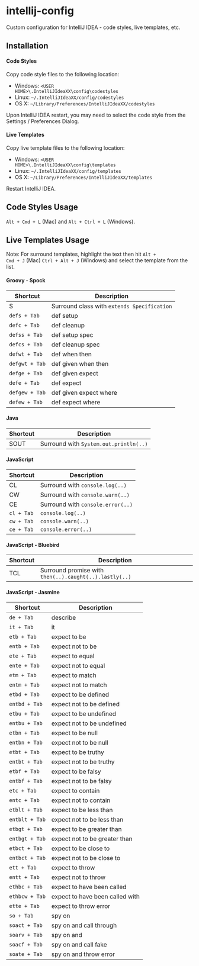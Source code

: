 intellij-config
===============

Custom configuration for IntelliJ IDEA - code styles, live templates, etc.

Installation
--------------

#### Code Styles

Copy code style files to the following location:

* Windows: <code>&lt;USER HOME&gt;\\.IntelliJIdeaXX\config\codestyles</code>
* Linux: <code>~/.IntelliJIdeaXX/config/codestyles</code>
* OS X: <code>~/Library/Preferences/IntelliJIdeaXX/codestyles</code>

Upon IntelliJ IDEA restart, you may need to select the code style from the Settings / Preferences Dialog.

#### Live Templates

Copy live template files to the following location:

* Windows: <code>&lt;USER HOME&gt;\\.IntelliJIdeaXX\config\templates</code>
* Linux: <code>~/.IntelliJIdeaXX/config/templates</code>
* OS X: <code>~/Library/Preferences/IntelliJIdeaXX/templates</code>

Restart IntelliJ IDEA.

Code Styles Usage
-----------------

<code>Alt + Cmd + L</code> (Mac) and <code>Alt + Ctrl + L</code> (Windows).

Live Templates Usage
--------------------

Note: For surround templates, highlight the text then hit <code>Alt + Cmd + J</code> (Mac) <code>Ctrl + Alt + J</code> (Windows) and select the template from the list.

#### Groovy - Spock

|Shortcut                                |Description                                                                |
|----------------------------------------|---------------------------------------------------------------------------|
|S                                       |Surround class with <code>extends Specification</code>                     |
|<code>defs   + Tab</code>               |def setup                                                                  |
|<code>defc   + Tab</code>               |def cleanup                                                                |
|<code>defss  + Tab</code>               |def setup spec                                                             |
|<code>defcs  + Tab</code>               |def cleanup spec                                                           |
|<code>defwt  + Tab</code>               |def when then                                                              |
|<code>defgwt + Tab</code>               |def given when then                                                        |
|<code>defge  + Tab</code>               |def given expect                                                           |
|<code>defe   + Tab</code>               |def expect                                                                 |
|<code>defgew + Tab</code>               |def given expect where                                                     |
|<code>defew  + Tab</code>               |def expect where                                                           |

#### Java

|Shortcut                                |Description                                                                |
|----------------------------------------|---------------------------------------------------------------------------|
|SOUT                                    |Surround with <code>System.out.println(..)</code>                          |

#### JavaScript

|Shortcut                                |Description                                                                |
|----------------------------------------|---------------------------------------------------------------------------|
|CL                                      |Surround with <code>console.log(..)</code>                                 |
|CW                                      |Surround with <code>console.warn(..)</code>                                |
|CE                                      |Surround with <code>console.error(..)</code>                               |
|<code>cl     + Tab</code>               |<code>console.log(..)</code>                                               |
|<code>cw     + Tab</code>               |<code>console.warn(..)</code>                                              |
|<code>ce     + Tab</code>               |<code>console.error(..)</code>                                             |

#### JavaScript - Bluebird

|Shortcut                                |Description                                                                |
|----------------------------------------|---------------------------------------------------------------------------|
|TCL                                     |Surround promise with <code>then(..).caught(..).lastly(..)</code>          |

#### JavaScript - Jasmine

|Shortcut                                |Description                                                                |
|----------------------------------------|---------------------------------------------------------------------------|
|<code>de     + Tab</code>               |describe                                                                   |
|<code>it     + Tab</code>               |it                                                                         |
|<code>etb    + Tab</code>               |expect to be                                                               |
|<code>entb   + Tab</code>               |expect not to be                                                           |
|<code>ete    + Tab</code>               |expect to equal                                                            |
|<code>ente   + Tab</code>               |expect not to equal                                                        |
|<code>etm    + Tab</code>               |expect to match                                                            |
|<code>entm   + Tab</code>               |expect not to match                                                        |
|<code>etbd   + Tab</code>               |expect to be defined                                                       |
|<code>entbd  + Tab</code>               |expect not to be defined                                                   |
|<code>etbu   + Tab</code>               |expect to be undefined                                                     |
|<code>entbu  + Tab</code>               |expect not to be undefined                                                 |
|<code>etbn   + Tab</code>               |expect to be null                                                          |
|<code>entbn  + Tab</code>               |expect not to be null                                                      |
|<code>etbt   + Tab</code>               |expect to be truthy                                                        |
|<code>entbt  + Tab</code>               |expect not to be truthy                                                    |
|<code>etbf   + Tab</code>               |expect to be falsy                                                         |
|<code>entbf  + Tab</code>               |expect not to be falsy                                                     |
|<code>etc    + Tab</code>               |expect to contain                                                          |
|<code>entc   + Tab</code>               |expect not to contain                                                      |
|<code>etblt  + Tab</code>               |expect to be less than                                                     |
|<code>entblt + Tab</code>               |expect not to be less than                                                 |
|<code>etbgt  + Tab</code>               |expect to be greater than                                                  |
|<code>entbgt + Tab</code>               |expect not to be greater than                                              |
|<code>etbct  + Tab</code>               |expect to be close to                                                      |
|<code>entbct + Tab</code>               |expect not to be close to                                                  |
|<code>ett    + Tab</code>               |expect to throw                                                            |
|<code>entt   + Tab</code>               |expect not to throw                                                        |
|<code>ethbc   + Tab</code>              |expect to have been called                                                 |
|<code>ethbcw  + Tab</code>              |expect to have been called with                                            |
|<code>ette   + Tab</code>               |expect to throw error                                                      |
|<code>so     + Tab</code>               |spy on                                                                     |
|<code>soact  + Tab</code>               |spy on and call through                                                    |
|<code>soarv  + Tab</code>               |spy on and                                                                 |
|<code>soacf  + Tab</code>               |spy on and call fake                                                       |
|<code>soate  + Tab</code>               |spy on and throw error                                                     |
